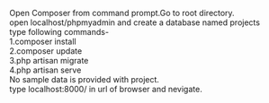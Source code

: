 Open Composer from command prompt.Go to root directory.   <br />
open localhost/phpmyadmin and create a database named projects   <br />
type following commands-    <br />
1.composer install   <br />
2.composer update    <br />
3.php artisan migrate   <br />
4.php artisan serve   <br />
No sample data is provided with project.   <br />
type localhost:8000/ in url of browser and nevigate.   <br />








